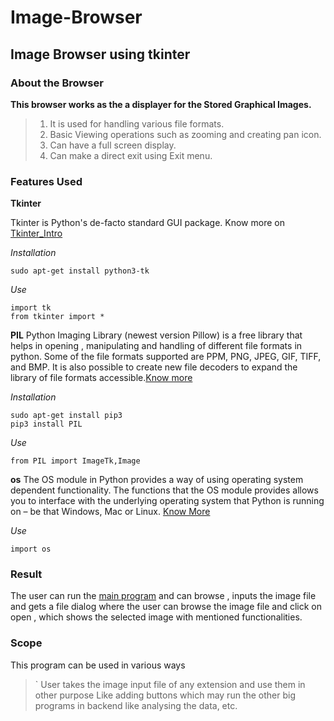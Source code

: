 # Image-Browser
## Image Browser using tkinter

### About the Browser
**This browser works as the a displayer for the Stored Graphical Images.**
>1. It is used for handling various file formats.
>2. Basic Viewing operations such as zooming and creating pan icon.
>3. Can have a full screen display.
>4. Can make a direct exit using Exit menu.

### Features Used

**Tkinter**

Tkinter is Python's de-facto standard GUI package. Know more on [Tkinter_Intro](https://www.tutorialspoint.com/python/python_gui_programming.htm)

*Installation*

    sudo apt-get install python3-tk

*Use*

    import tk
    from tkinter import *

**PIL**
Python Imaging Library (newest version Pillow) is a free library that helps in opening , manipulating and handling of different file formats in python. Some of the file formats supported are PPM, PNG, JPEG, GIF, TIFF, and BMP. It is also possible to create new file decoders to expand the library of file formats accessible.[Know more](https://www.pythonforbeginners.com/pil/)

*Installation*

    sudo apt-get install pip3
    pip3 install PIL

*Use*

    from PIL import ImageTk,Image

**os**
The OS module in Python provides a way of using operating system dependent functionality. The functions that the OS module provides allows you to interface with the underlying operating system that Python is running on – be that Windows, Mac or Linux.
[Know More](https://www.geeksforgeeks.org/os-module-python-examples/)

*Use*

    import os

### Result

The user can run the [main program](https://github.com/Ratna04priya/Image-Browser/blob/master/model.py) and can browse , inputs the image file and gets a file dialog where the user can browse the image file  and click on open , which shows the selected image with mentioned functionalities.

### Scope

This program can be used in various ways 
>` User takes the image input file of any extension and use them in other purpose
> Like adding buttons which may run the other big programs in backend like analysing the data, etc.



